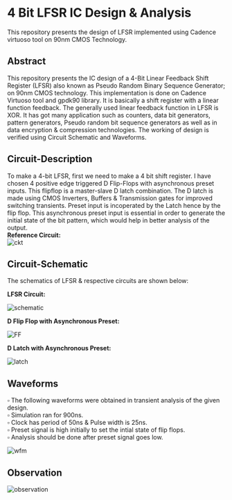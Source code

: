 # 4 Bit LFSR IC Design & Analysis
This repository presents the design of LFSR implemented using Cadence virtuoso tool on 90nm CMOS Technology.
## Abstract
This repository presents the IC design of a 4-Bit Linear Feedback Shift Register (LFSR) also known as Pseudo Random Binary Sequence Generator; on 90nm CMOS technology.
This implementation is done on Cadence Virtuoso tool and gpdk90 library. It is basically a shift register with a linear function feedback. The generally used linear feedback function in LFSR is XOR. It has got many application such as counters, data bit generators, pattern generators, Pseudo random bit sequence generators as well as in data encryption & compression technologies. The working of design is verified using Circuit Schematic and Waveforms.
## Circuit-Description
To make a 4-bit LFSR, first we need to make a 4 bit shift register. I have chosen 4 positive edge triggered D Flip-Flops with asynchronous preset inputs. This flipflop is a master-slave D latch combination. The D latch is made using CMOS Inverters, Buffers & Transmission gates for improved switching transients. Preset input is incoperated by the Latch hence by the flip flop. This asynchronous preset input is essential in order to generate the initial state of the bit pattern, which would help in better analysis of the output.  
__Reference Circuit:__  
![ckt](https://user-images.githubusercontent.com/68592620/164976460-98618807-8360-49f0-b083-14322adb19d1.png)  
## Circuit-Schematic
The schematics of LFSR & respective circuits are shown below:

__LFSR Circuit:__

![schematic](https://user-images.githubusercontent.com/68592620/164975269-05ff7bd1-abdc-463d-b86c-6dc10ce21063.png)

__D Flip Flop with Asynchronous Preset:__

![FF](https://user-images.githubusercontent.com/68592620/164892097-4229472e-7e9d-448f-a428-de0d9267f3fe.png)

__D Latch with Asynchronous Preset:__

![latch](https://user-images.githubusercontent.com/68592620/164892172-cd4a91ba-1f76-4c44-93c5-7e5bf09662e6.png)

## Waveforms
▫️ The following waveforms were obtained in transient analysis of the given design.  
▫️ Simulation ran for 900ns.  
▫️ Clock has period of 50ns & Pulse width is 25ns.  
▫️ Preset signal is high initially to set the intial state of flip flops.  
▫️ Analysis should be done after preset signal goes low.  

![wfm](https://user-images.githubusercontent.com/68592620/164970576-d4f0dc3c-4ad4-4008-a8ff-12c2d780bafd.png)

## Observation

![observation](https://user-images.githubusercontent.com/68592620/164976295-226e19d2-f77b-4186-8d32-d2a1101108ef.png)

